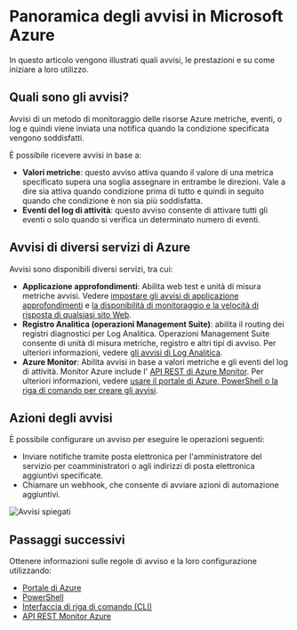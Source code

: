 <properties
    pageTitle="Panoramica degli avvisi in Microsoft Azure | Microsoft Azure"
    description="Avvisi consentono di eseguire il monitoraggio delle metriche di Azure delle risorse, eventi o registri e ricevere una notifica quando viene soddisfatta la condizione specificata."
    authors="rboucher"
    manager="carolz"
    editor=""
    services="monitoring-and-diagnostics"
    documentationCenter="monitoring-and-diagnostics"/>

<tags
    ms.service="monitoring-and-diagnostics"
    ms.workload="na"
    ms.tgt_pltfrm="na"
    ms.devlang="na"
    ms.topic="article"
    ms.date="09/24/2016"
    ms.author="robb"/>

# <a name="overview-of-alerts-in-microsoft-azure"></a>Panoramica degli avvisi in Microsoft Azure


In questo articolo vengono illustrati quali avvisi, le prestazioni e su come iniziare a loro utilizzo.  

## <a name="what-are-alerts"></a>Quali sono gli avvisi?
Avvisi di un metodo di monitoraggio delle risorse Azure metriche, eventi, o log e quindi viene inviata una notifica quando la condizione specificata vengono soddisfatti.

È possibile ricevere avvisi in base a:

- **Valori metriche**: questo avviso attiva quando il valore di una metrica specificato supera una soglia assegnare in entrambe le direzioni. Vale a dire sia attiva quando condizione prima di tutto e quindi in seguito quando che condizione è non sia più soddisfatta.
- **Eventi del log di attività**: questo avviso consente di attivare tutti gli eventi o solo quando si verifica un determinato numero di eventi.

## <a name="alerts-in-different-azure-services"></a>Avvisi di diversi servizi di Azure

Avvisi sono disponibili diversi servizi, tra cui:

- **Applicazione approfondimenti**: Abilita web test e unità di misura metriche avvisi. Vedere [impostare gli avvisi di applicazione approfondimenti](../application-insights/app-insights-alerts.md) e [la disponibilità di monitoraggio e la velocità di risposta di qualsiasi sito Web](../application-insights/app-insights-monitor-web-app-availability.md).
- **Registro Analitica (operazioni Management Suite)**: abilita il routing dei registri diagnostici per Log Analitica. Operazioni Management Suite consente di unità di misura metriche, registro e altri tipi di avviso. Per ulteriori informazioni, vedere [gli avvisi di Log Analitica](../log-analytics/log-analytics-alerts.md).  
- **Azure Monitor**: Abilita avvisi in base a valori metriche e gli eventi del log di attività. Monitor Azure include l' [API REST di Azure Monitor](https://msdn.microsoft.com/library/dn931943.aspx).  Per ulteriori informazioni, vedere [usare il portale di Azure, PowerShell o la riga di comando per creare gli avvisi](insights-alerts-portal.md).

## <a name="alert-actions"></a>Azioni degli avvisi
È possibile configurare un avviso per eseguire le operazioni seguenti:

- Inviare notifiche tramite posta elettronica per l'amministratore del servizio per coamministratori o agli indirizzi di posta elettronica aggiuntivi specificate.
- Chiamare un webhook, che consente di avviare azioni di automazione aggiuntivi.

 ![Avvisi spiegati](./media/monitoring-overview-alerts/AlertsOverviewResource3.png)


## <a name="next-steps"></a>Passaggi successivi

Ottenere informazioni sulle regole di avviso e la loro configurazione utilizzando:

- [Portale di Azure](insights-alerts-portal.md)
- [PowerShell](insights-alerts-powershell.md)
- [Interfaccia di riga di comando (CLI)](insights-alerts-command-line-interface.md)
- [API REST Monitor Azure](https://msdn.microsoft.com/library/azure/dn931945.aspx)
